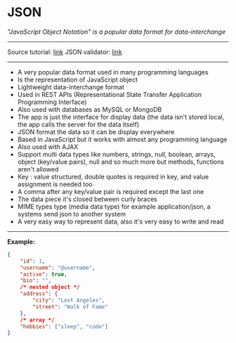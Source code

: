 # JSON

*"JavaScript Object Notation" is a popular data format for data-interchange*

---

Source tutorial: [link](https://www.youtube.com/watch?v=LJzDHKPLWYw&list=TLPQMjgwNjIwMjJ7zz2i71RaQQ&index=5 "Youtube")
JSON validator: [link](https://jsonlint.com "JSONLint")

---

* A very popular data format used in many programming languages
* Is the representation of JavaScript object
* Lightweight data-interchange format
* Used in REST APIs (Representational State Transfer Application Programming Interface)
* Also used with databases as MySQL or MongoDB
* The app is just the interface for display data (the data isn't stored local, the app calls the server for the data itself)
* JSON format the data so it can be display everywhere
* Based in JavaScript but it works with almost any programming language
* Also used with AJAX
* Support multi data types like numbers, strings, null, boolean, arrays, object (key/value pairs), null and so much more but methods, functions aren't allowed
* Key : value structured, double quotes is required in key, and value assignment is needed too
* A comma after any key/value pair is required except the last one
* The data piece it's closed between curly braces
* MIME types type (media data type) for example application/json, a systems send json to another system
* A very easy way to represent data, also it's very easy to write and read

---

__Example:__
```json
{
    "id": 1,
    "username": "@username",
    "active": true,
    "bio": "",
    /* nested object */
    "address": {
        "city": "Lost Angeles",
        "street": "Walk of Fame"
    },
    /* array */
    "hobbies": ["sleep", "code"]
}
```

